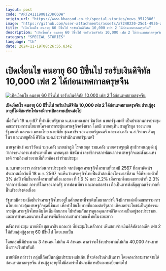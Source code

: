 ```yaml
---
layout: post
code: "ART2411190812JK66DW"
origin_url: "https://www.khaosod.co.th/special-stories/news_9512306"
image: "https://github.com/user-attachments/assets/a7240220-25d1-4936-a2be-9f7c93a734d2"
title: "เปิดเงื่อนไข คนอายุ 60 ปีขึ้นไป รอรับเงินดิจิทัล 10,000 เฟส 2 ได้ก่อนเทศกาลตรุษจีน"
description: "เปิดเงื่อนไข คนอายุ 60 ปีขึ้นไป รอรับเงินดิจิทัล 10,000 เฟส 2 ได้ก่อนเทศกาลตรุษจีน ส่วนผู้สูงอายุที่ไม่มีสมาร์ทโฟนจะมีการเปิดลงทะเบียนต่อไป"
category: "SPECIAL_STORIES"
language: "th"
date: 2024-11-19T08:26:55.834Z
---
```


# เปิดเงื่อนไข คนอายุ 60 ปีขึ้นไป รอรับเงินดิจิทัล 10,000 เฟส 2 ได้ก่อนเทศกาลตรุษจีน

[![เปิดเงื่อนไข คนอายุ 60 ปีขึ้นไป รอรับเงินดิจิทัล 10,000 เฟส 2 ได้ก่อนเทศกาลตรุษจีน](https://www.khaosod.co.th/wpapp/uploads/2024/11/Phase-2-Digital-Wallaf.jpg "เปิดเงื่อนไข คนอายุ 60 ปีขึ้นไป รอรับเงินดิจิทัล 10,000 เฟส 2 ได้ก่อนเทศกาลตรุษจีน")](https://www.khaosod.co.th/wpapp/uploads/2024/11/Phase-2-Digital-Wallaf.jpg)

**เปิดเงื่อนไข คนอายุ 60 ปีขึ้นไป รอรับเงินดิจิทัล 10,000 เฟส 2 ได้ก่อนเทศกาลตรุษจีน ส่วนผู้สูงอายุที่ไม่มีสมาร์ทโฟนจะมีการเปิดลงทะเบียนต่อไป**

เมื่อวันที่ 19 พ.ย.67 ที่ทำเนียบรัฐบาล น.ส.แพทองธาร ชินวัตร นายกรัฐมนตรี เป็นประธานการประชุมคณะกรรมการนโยบายโครงการกระตุ้นเศรษฐกิจครั้งแรก โดยมี นายอนุทิน ชาญวีรกูล รองนายกรัฐมนตรี และรมว.มหาดไทย นายพิชัย ชุณหวชิร รองนายกรัฐมนตรี และรมว.คลัง น.ส.จิราพร สินธุไพร และนายชูศักดิ์ ศิรินิล รมต.ประจำสำนักนายกรัฐมนตรี

นายจุลพันธ์ อมรวิวัฒน์ รมช.คลัง นายเผ่าภูมิ โรจนสกุล รมช.คลัง นายเศรษฐพุฒิ สุทธิวาทนฤพุฒิ ผู้ว่าการธนาคารแห่งประเทศไทย นายดนุชา พิชนันท์ เลขาธิการสภาพัฒนาการเศรษฐกิจและสังคมแห่งชาติ รวมถึงหน่วยงานที่เกี่ยวข้อง เข้าร่วมประชุม

น.ส.แพทองธาร กล่าวก่อนการประชุมว่า จากข้อมูลเศรษฐกิจไตรมาสที่สามปี 2567 ที่สภาพัฒน์ฯ ประกาศเมื่อวันที่ 18 พ.ย. 2567 จะเห็นว่าเศรษฐกิจไทยฟื้นตัวต่อเนื่องไตรมาสที่สาม จีดีพีขยายตัวที่ 3% ต่อปี เพิ่มขึ้นจากไตรมาสที่หนึ่งและสอง ที่ 1.6 % และ 2.2% เมื่อรวมทั้งหมดขยายตัวที่ 2.3% จากการส่งออก การบริโภคของภาครัฐ การท่องเที่ยว และภาคก่อสร้าง ถือเป็นการส่งสัญญาณเชิงบวกที่ฟื้นตัวอย่างต่อเนื่อง

รัฐบาลมีความเชื่อมั่นว่าเศรษฐกิจไทยอยู่ในศักยภาพที่จะเติบโตมากกว่านี้ จึงมีการแต่งตั้งคณะกรรมการนโยบายกระตุ้นเศรษฐกิจชุดนี้ขึ้นมา เพื่อทำให้นโยบายที่แถลงต่อรัฐสภา เกิดผลประโยชน์เป็นรูปธรรม กระตุ้นเศรษฐกิจไทยเติบโตเต็มศักยภาพ ไปพร้อมกับการดูแลคุณภาพชีวิตความเป็นอยู่ของประชาชน และการกำหนดแนวทางในการเพิ่มขีดความสามารถของไทยในระยะยาว

หลังการประชุม นายพิชัย ชุณหวชิร แถลงว่า ที่ประชุมในหลักการ เห็นชอบจ่ายเงินดิจิทัลวอลเล็ต เฟส 2 ให้กับกลุ่มผู้สูงอายุ 60 ปีขึ้นไป โดยแยกเป็น

โดยกลุ่มนี้มีประมาณ 3 ล้านคน ไม่เกิน 4 ล้านคน คาดว่าจะใช้งบประมาณไม่เกิน 40,000 ล้านบาท ซึ่งเราจะรีบทำทันที

นายพิชัย กล่าวว่า กลุ่มนี้ถือเป็นกลุ่มเปราะบางเช่นกัน ที่จะต้องรีบดำเนินการ โดยคาดว่าสามารถจ่ายได้ก่อนเทศกาลตรุษจีน ส่วนผู้สูงอายุที่ไม่มีสมาร์ทโฟนจะมีการเปิดลงทะเบียนต่อไป
